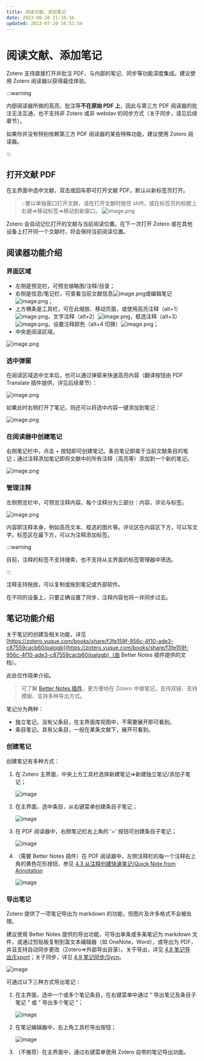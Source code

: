 ```yaml
---
title: 阅读文献、添加笔记
date: 2023-06-28 21:16:16
updated: 2023-07-20 16:51:54
---
```


# 阅读文献、添加笔记

Zotero 支持直接打开并批注 PDF，与内部的笔记、同步等功能深度集成。建议使用 Zotero 阅读器以获得最佳体验。

:::warning

内部阅读器所做的高亮、批注等**不在原始 PDF 上**，因此与第三方 PDF 阅读器的批注无法互通，也不支持非 Zotero 或非 webdav 的同步方式（关于同步，请见后续章节）。

如果你并没有特别依赖第三方 PDF 阅读器的某些特殊功能，建议使用 Zotero 阅读器。

:::

## 打开文献 PDF

在主界面中选中文献，双击或回车即可打开文献 PDF。默认以新标签页打开。

> 💡要以单独窗口打开文献，请在打开文献时按住 shift，或在标签页的标题上右键=>移动标签=>移动到新窗口。
> ![image.png](../../assets/431ddd60977e41d6f5ff7b50fe321fa6_MD5.png)

Zotero 会自动记忆打开的文献与当前阅读位置。在下一次打开 Zotero 或在其他设备上打开同一个文献时，将会保持当前阅读位置。

## 阅读器功能介绍

### 界面区域

- 左侧是预览栏，可预览缩略图/注释/目录；
- 右侧是信息/笔记栏，可查看当前文献信息![image.png](../../assets/5ac316c2e91fe386c3b78d17eaa6e629_MD5.png)或编辑笔记![image.png](../../assets/a6a1ef806296648990a28ff9a2b99726_MD5.png)；
- 上方横条是工具栏，可在此缩放、移动页面，或使用高亮注释（alt+1）![image.png](../../assets/adccbbf1b14cbf32e7685db4574be097_MD5.png)，文字注释（alt+2）![image.png](../../assets/b08d2bf6ac7dc4fe3e1cfa1868f2a06b_MD5.png)，框选注释（alt+3）![image.png](../../assets/5dbf6bc55f16681261409dda1cbf6d45_MD5.png)，设置注释颜色（alt+4 切换）![image.png](../../assets/1a938ecafeaeac6dff9bb52d1968c1ba_MD5.png)；
- 中央是阅读区域。

![image.png](../../assets/20207b568cee5c310e050b03f1ff63fd_MD5.png)

### 选中弹窗

在阅读区域选中文本后，也可以通过弹窗来快速高亮内容（翻译按钮由 PDF Translate 插件提供，详见后续章节）：

![image.png](../../assets/59b70c7e7ba02981b77b828dfe46ac81_MD5.png)

如果此时右侧打开了笔记，则还可以将选中内容一键添加到笔记：

![image.png](../../assets/8edfae10d94347ddde3000af5127f21e_MD5.png)

### 在阅读器中创建笔记

右侧笔记栏中，点击 + 按钮即可创建笔记。条目笔记即属于当前文献条目的笔记；通过注释添加笔记即将文献中的所有注释（高亮等）添加到一个新的笔记。

![image.png](../../assets/6a5117508e03a5d520ca37087b071d36_MD5.png)

### 管理注释

左侧预览栏中，可预览注释内容。每个注释分为三部分：内容，评论与标签。

![image.png](../../assets/94e7585b0662e9b4f0019eb3c639a004_MD5.png)

内容即注释本身，例如高亮文本、框选的图片等。评论区在内容区下方，可以写文字。标签区在最下方，可以为注释添加标签。

:::warning

目前，注释的标签不支持搜索，也不支持从主界面的标签管理器中筛选。

:::

注释支持拖放，可以复制或拖到笔记或外部软件。

在不同的设备上，只要正确设置了同步，注释内容也将一并同步过去。

## 笔记功能介绍

关于笔记的创建及相关功能，详见 [https://zotero.yuque.com/books/share/f3fe159f-956c-4f10-ade3-c87559cacb60/palqgb](https://zotero.yuque.com/books/share/f3fe159f-956c-4f10-ade3-c87559cacb60/palqgb)（由 Better Notes 插件提供的文档）。

此处仅作简单介绍。

> 可了解 [Better Notes 插件](https://zotero.yuque.com/books/share/f3fe159f-956c-4f10-ade3-c87559cacb60/biigg4)，更方便地在 Zotero 中做笔记，支持双链、支持模板、支持多种导出方式。

笔记分为两种：

- 独立笔记。没有父条目，在主界面库视图中，不需要展开即可看到。
- 条目笔记。具有父条目，一般在某条文献下，展开可看到。

### 创建笔记

创建笔记有多种方式：

1. 在 Zotero 主界面，中央上方工具栏选择新建笔记=>新建独立笔记/添加子笔记；

    ![image](../../assets/eeeb23f84e58bbc0d52b61956e271b72_MD5.png)

2. 在主界面，选中条目，从右键菜单创建条目子笔记；

    ![image](../../assets/7d78b23a4366454d9adaa3f3965b2533_MD5.png)

3. 在 PDF 阅读器中，右侧笔记栏右上角的 '+' 按钮可创建条目子笔记；

    ![image](../../assets/3ce15cf3283f04d6aa725814b60980d7_MD5.png)

4. （需要 Better Notes 插件）在 PDF 阅读器中，左侧注释栏的每一个注释右上角的黄色花形按钮，参见 [4.3 从注释创建快速笔记/Quick Note from Annotation](https://zotero.yuque.com/books/share/f3fe159f-956c-4f10-ade3-c87559cacb60/pavzsz)

    ![image](../../assets/b446ac93eb947050340aac9d7db76e4e_MD5.png)

### 导出笔记

Zotero 提供了一项笔记导出为 markdown 的功能，但图片及许多格式不会被处理。

建议使用 Better Notes 提供的导出功能，可导出单条或多条笔记为 markdown 文件，或通过剪贴板复制到富文本编辑器（如 OneNote，Word），或导出为 PDF，并且支持自动同步更改（Zotero=>外部导出目录）。关于导出，详见 [4.8 笔记导出/Export](https://zotero.yuque.com/books/share/f3fe159f-956c-4f10-ade3-c87559cacb60/nxlngg)；关于同步，详见 [4.9 笔记同步/Sycn](https://zotero.yuque.com/books/share/f3fe159f-956c-4f10-ade3-c87559cacb60/aid2c3)。

![image](../../assets/8722848db342e9410737bc7c0c164203_MD5.png)

可通过以下三种方式导出笔记：

1. 在主界面，选中一个或多个笔记条目，在右键菜单中通过 " 导出笔记及条目子笔记 " 或 " 导出多个笔记 "；

    ![image](../../assets/6976010677e1c85baaffa994ffba75a1_MD5.png)

2. 在笔记编辑器中，右上角工具栏导出按钮；

    ![image](../../assets/fd27a8e887ad30a58cbba7a1f9d460fc_MD5.png)

3. （不推荐）在主界面中，通过右键菜单使用 Zotero 自带的笔记导出功能。
